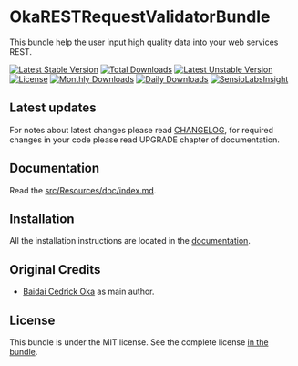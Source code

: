 OkaRESTRequestValidatorBundle
=============================

This bundle help the user input high quality data into your web services REST.

[![Latest Stable Version](https://poser.pugx.org/coka/rest-request-validator-bundle/v/stable)](https://packagist.org/packages/coka/rest-request-validator-bundle)
[![Total Downloads](https://poser.pugx.org/coka/rest-request-validator-bundle/downloads)](https://packagist.org/packages/coka/rest-request-validator-bundle)
[![Latest Unstable Version](https://poser.pugx.org/coka/rest-request-validator-bundle/v/unstable)](https://packagist.org/packages/coka/rest-request-validator-bundle)
[![License](https://poser.pugx.org/coka/rest-request-validator-bundle/license)](https://packagist.org/packages/coka/rest-request-validator-bundle)
[![Monthly Downloads](https://poser.pugx.org/coka/rest-request-validator-bundle/d/monthly)](https://packagist.org/packages/coka/rest-request-validator-bundle)
[![Daily Downloads](https://poser.pugx.org/coka/rest-request-validator-bundle/d/daily)](https://packagist.org/packages/coka/rest-request-validator-bundle)
[![SensioLabsInsight](https://insight.sensiolabs.com/projects/f59a4801-bab9-4032-96c1-e246e9a4ecda/mini.png)](https://insight.sensiolabs.com/projects/f59a4801-bab9-4032-96c1-e246e9a4ecda)

Latest updates
--------------

For notes about latest changes please read [CHANGELOG](CHANGELOG.md), for required changes in your code please read UPGRADE chapter of documentation.

Documentation
-------------

Read the [src/Resources/doc/index.md](src/Resources/doc/index.md).

Installation
------------

All the installation instructions are located in the [documentation](src/Resources/doc/index.md).

Original Credits
----------------

* [Baidai Cedrick Oka](https://github.com/CedrickOka) as main author.

License
-------

This bundle is under the MIT license. See the complete license [in the bundle](LICENSE).
